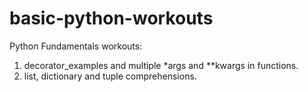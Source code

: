 # basic-python-workouts
Python Fundamentals workouts:
1. decorator_examples and multiple *args and **kwargs in functions.
2. list, dictionary and tuple comprehensions.
